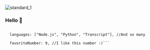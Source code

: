 















![standard_1](https://user-images.githubusercontent.com/85426789/124129291-4659ac00-da9b-11eb-869c-3c448ddbacdb.gif)


### Hello 👋

```const Nik = {

  languages: ["Node.js", "Python", "Transcript"], //And so many

  favoriteNumber: 9, //I like this number :)```
